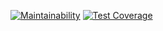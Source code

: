 [![Maintainability](https://api.codeclimate.com/v1/badges/984ec141f6274f8d3b25/maintainability)](https://codeclimate.com/github/vkhalaim/brain_games/maintainability)
[![Test Coverage](https://api.codeclimate.com/v1/badges/984ec141f6274f8d3b25/test_coverage)](https://codeclimate.com/github/vkhalaim/brain_games/test_coverage)
